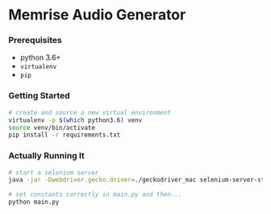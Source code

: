 Memrise Audio Generator
=======================

### Prerequisites

- python 3.6+
- `virtualenv`
- `pip`

### Getting Started

```bash
# create and source a new virtual environment
virtualenv -p $(which python3.6) venv
source venv/bin/activate
pip install -r requirements.txt
```

### Actually Running It

```bash
# start a selenium server
java -jar -Dwebdriver.gecko.driver=./geckodriver_mac selenium-server-standalone-3.0.1.jar
```

```bash
# set constants correctly in main.py and then...
python main.py
```
